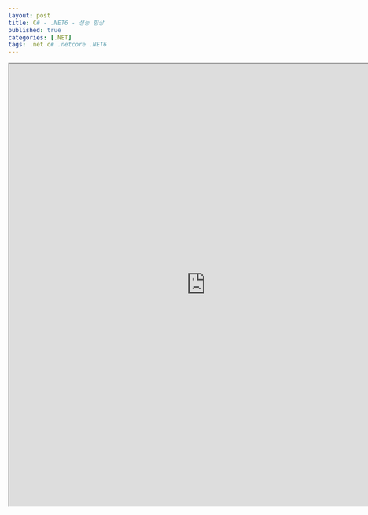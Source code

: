 ```yaml
---
layout: post
title: C# - .NET6 - 성능 향상
published: true
categories: [.NET]
tags: .net c# .netcore .NET6
---  
```

<iframe width="800" height="900" src="https://docs.google.com/document/d/e/2PACX-1vSP3aI_IQi6c9K10smaDEn7-FnoGRzuAUJe52Uc3mVp5AoYBsQdqXzYwlL7sX17Se55sFvbsoEx6FqQ/pub?embedded=true"></iframe>    
   
